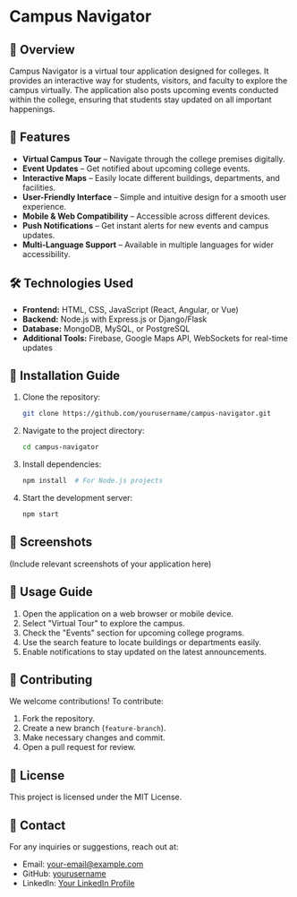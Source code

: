 # Campus Navigator

## 📌 Overview
Campus Navigator is a virtual tour application designed for colleges. It provides an interactive way for students, visitors, and faculty to explore the campus virtually. The application also posts upcoming events conducted within the college, ensuring that students stay updated on all important happenings.

## 🚀 Features
- **Virtual Campus Tour** – Navigate through the college premises digitally.
- **Event Updates** – Get notified about upcoming college events.
- **Interactive Maps** – Easily locate different buildings, departments, and facilities.
- **User-Friendly Interface** – Simple and intuitive design for a smooth user experience.
- **Mobile & Web Compatibility** – Accessible across different devices.
- **Push Notifications** – Get instant alerts for new events and campus updates.
- **Multi-Language Support** – Available in multiple languages for wider accessibility.

## 🛠️ Technologies Used
- **Frontend:** HTML, CSS, JavaScript (React, Angular, or Vue)
- **Backend:** Node.js with Express.js or Django/Flask
- **Database:** MongoDB, MySQL, or PostgreSQL
- **Additional Tools:** Firebase, Google Maps API, WebSockets for real-time updates

## 🔧 Installation Guide
1. Clone the repository:
   ```bash
   git clone https://github.com/yourusername/campus-navigator.git
   ```
2. Navigate to the project directory:
   ```bash
   cd campus-navigator
   ```
3. Install dependencies:
   ```bash
   npm install  # For Node.js projects
   ```
4. Start the development server:
   ```bash
   npm start
   ```

## 📸 Screenshots
(Include relevant screenshots of your application here)

## 📖 Usage Guide
1. Open the application on a web browser or mobile device.
2. Select "Virtual Tour" to explore the campus.
3. Check the "Events" section for upcoming college programs.
4. Use the search feature to locate buildings or departments easily.
5. Enable notifications to stay updated on the latest announcements.

## 🤝 Contributing
We welcome contributions! To contribute:
1. Fork the repository.
2. Create a new branch (`feature-branch`).
3. Make necessary changes and commit.
4. Open a pull request for review.

## 📝 License
This project is licensed under the MIT License.

## 📩 Contact
For any inquiries or suggestions, reach out at:
- Email: your-email@example.com
- GitHub: [yourusername](https://github.com/yourusername)
- LinkedIn: [Your LinkedIn Profile](https://linkedin.com/in/yourprofile)


